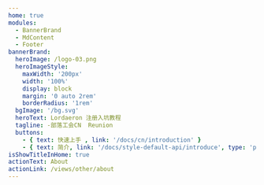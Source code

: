```yaml
---
home: true
modules:
  - BannerBrand
  - MdContent
  - Footer
bannerBrand:
  heroImage: /logo-03.png
  heroImageStyle:
    maxWidth: '200px'
    width: '100%'
    display: block
    margin: '0 auto 2rem'
    borderRadius: '1rem'
  bgImage: '/bg.svg'
  heroText: Lordaeron 注册入坑教程
  tagline: -部落工会CN  Reunion
  buttons:
    - { text: 快速上手 , link: '/docs/cn/introduction' }
    - { text: 简介, link: '/docs/style-default-api/introduce', type: 'plain' }
isShowTitleInHome: true
actionText: About
actionLink: /views/other/about
---
```

